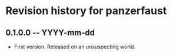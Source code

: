 # Revision history for panzerfaust

## 0.1.0.0  -- YYYY-mm-dd

* First version. Released on an unsuspecting world.
